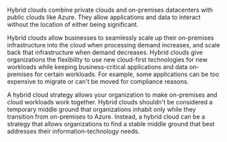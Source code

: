 Hybrid clouds combine private clouds and on-premises datacenters with public clouds like Azure. They allow applications and data to interact without the location of either being significant.

Hybrid clouds allow businesses to seamlessly scale up their on-premises infrastructure into the cloud when processing demand increases, and scale back that infrastructure when demand decreases. Hybrid clouds give organizations the flexibility to use new cloud-first technologies for new workloads while keeping business-critical applications and data on-premises for certain workloads. For example, some applications can be too expensive to migrate or can't be moved for compliance reasons.

A hybrid cloud strategy allows your organization to make on-premises and cloud workloads work together. Hybrid clouds shouldn't be considered a temporary middle ground that organizations inhabit only while they transition from on-premises to Azure. Instead, a hybrid cloud can be a strategy that allows organizations to find a stable middle ground that best addresses their information-technology needs.
